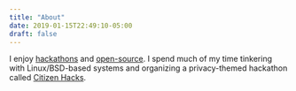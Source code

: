 ```yaml
---
title: "About"
date: 2019-01-15T22:49:10-05:00
draft: false
---
```

I enjoy [hackathons](https://devpost.com/marceloneil) and [open-source](https://github.com/marceloneil). I spend much of my time tinkering with Linux/BSD-based systems and organizing a privacy-themed hackathon called [Citizen Hacks](https://citizenhacks.com).
